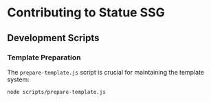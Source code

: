 # Contributing to Statue SSG

## Development Scripts

### Template Preparation

The `prepare-template.js` script is crucial for maintaining the template system:

```bash
node scripts/prepare-template.js
``` 